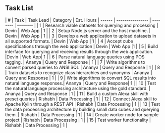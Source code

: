 ## Task List

| # | Task | Task Lead | Category | Est. Hours
| ------ | ---------------- | -------- | -------- |
| 1 | Research viable datasets for querying and processing |  Devin | Web App | 1 |
| 2 | Setup Node.js server and the host machine. | Devin | Web App | 1 |
| 3 | Develop a web application to upload datasets in all supported formats. | Devin | Web App | 1 |
| 4 | Accept cube specifications through the web application | Devin | Web App |1 |
| 5 | Build interface for querying and receiving results through the web application. |Devin | Web App| 1 |
| 6 | Parse natural language queries using POS tagging. | Ananya | Query and Response | 1 |
| 7 | Write algorithms to convert parsed queries to ANSI SQL | Ananya | Query and Response | 1 |
| 8 | Train datasets to recognize class hierarchies and synonyms | Ananya | Query and Response | 1 |
| 9 | Write algorithms to convert SQL results into natural language responses.| Ananya | Query and Response| 1 |
| 10 | Test the natural language processing architecture using the gold standard. | Ananya | Query and Response | 1 |
| 11 | Build a custom Alexa skill with preset queries | Rishabh | Data Processing | 1 |
| 12 | Connect Alexa skill to Apache Kylin through a REST API | Rishabh | Data Processing  | 1 |
| 13 | Test the data processing architecture by building small data cubes and querying them. | Rishabh | Data Processing | 1 |
| 14 | Create worker node for sample project | Rishabh | Data Processing | 1 |
| 15 | Test worker functionality | Rishabh | Data Processing | 1 |
